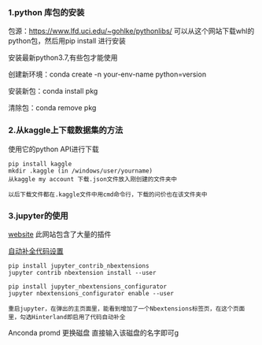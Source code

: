 ### 1.python 库包的安装

包源：https://www.lfd.uci.edu/~gohlke/pythonlibs/ 可以从这个网站下载whl的python包，然后用pip install 进行安装

安装最新python3.7,有些包才能使用

创建新环境：conda create -n your-env-name python=version

安装新包：conda install pkg

清除包：conda remove pkg

### 2.从kaggle上下载数据集的方法

使用它的python API进行下载

```
pip install kaggle
mkdir .kaggle (in /windows/user/yourname)
从kaggle my account 下载.json文件放入刚创建的文件夹中

以后下载文件都在.kaggle文件中用cmd命令行，下载的问价也在该文件夹中
```

### 3.jupyter的使用

[website](https://jupyter-contrib-nbextensions.readthedocs.io/en/latest/nbextensions.html)  此网站包含了大量的插件

[自动补全代码设置]()

```
pip install jupyter_contrib_nbextensions
jupyter contrib nbextension install --user

pip install jupyter_nbextensions_configurator
jupyter nbextensions_configurator enable --user

重启jupyter，在弹出的主页面里，能看到增加了一个Nbextensions标签页，在这个页面里，勾选Hinterland即启用了代码自动补全

```

Anconda promd 更换磁盘 直接输入该磁盘的名字即可g
